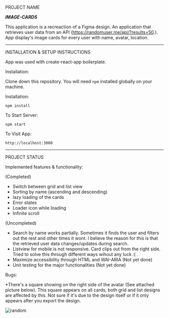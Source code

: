 PROJECT NAME

***IMAGE-CARDS***

This application is a recreaction of a Figma design. An application that retrieves user data from an API (https://randomuser.me/api/?results=50.).
App display's image cards for every user with name, avatar, location.

***************************************************************

INSTALLATION & SETUP INSTRUCTIONS 

App was used with create-react-app boilerplate. 

Installation:

Clone down this repository. You will need `npm` installed globally on your machine.

Installation:

`npm install`

To Start Server:

`npm start`

To Visit App:

`http://localhost:3000` 

***************************************************************

PROJECT STATUS

Implemented features & functionality: 

(Completed)
* Switch between grid and list view
* Sorting by name (ascending and descending) 
* lazy loading of the cards
* Error states
* Loader icon while loading
* Infinite scroll

(Uncompleted)
* Search by name works partially. Sometimes it finds the user and filters out the rest and other times it wont.
  I believe the reason for this is that the retrieved user data changes/updates during search.
* Listview for mobile is not responsive. Card clips out from the right side. Tried to solve this through different ways wihout any luck :( . 
* Maximize accessibility through HTML and WAI-ARIA (Not yet done)
* Unit testing for the major functionalities (Not yet done)

Bugs: 

*There's a square showing on the right side of the avatar (See attached picture below). This square appears on all cards, both grid and list designs are affected by this. Not sure if it's due to the design itself or if it only appears after you export the design.  

![random](https://user-images.githubusercontent.com/88338317/170104132-e1498403-c686-48d6-9cce-8c880bc5e45b.jpg)

